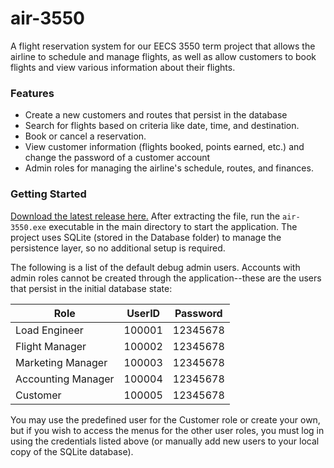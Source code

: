 # air-3550
A flight reservation system for our EECS 3550 term project that allows the airline to schedule and manage flights, as well as allow customers to book flights and view various information about their flights. 

### Features ###
* Create a new customers and routes that persist in the database
* Search for flights based on criteria like date, time, and destination.
* Book or cancel a reservation.
* View customer information (flights booked, points earned, etc.) and change the password of a customer account
* Admin roles for managing the airline's schedule, routes, and finances.

### Getting Started ###
[Download the latest release here.](https://github.com/kieranm133/air-3550/releases/download/v1.0.0/Air3550.zip) After extracting the file, run the `air-3550.exe` executable in the main directory to start the application. 
The project uses SQLite (stored in the Database folder) to manage the persistence layer, so no additional setup is required.

The following is a list of the default debug admin users. Accounts with admin roles cannot be created through the application--these are the users that persist in the initial database state: 

|     Role                    |     UserID    |     Password    |
|-----------------------------|---------------|-----------------|
|     Load Engineer           |     100001    |     12345678    |
|     Flight   Manager        |     100002    |     12345678    |
|     Marketing   Manager     |     100003    |     12345678    |
|     Accounting   Manager    |     100004    |     12345678    |
|     Customer                |     100005    |     12345678    |

You may use the predefined user for the Customer role or create your own, but if you wish to access the menus for the other user roles, you must log in using the credentials listed above (or manually add new users to your local copy of the SQLite database). 

